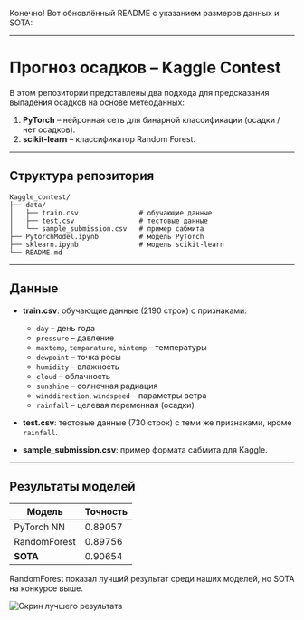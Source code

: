 Конечно! Вот обновлённый README с указанием размеров данных и SOTA:

---

# Прогноз осадков – Kaggle Contest

В этом репозитории представлены два подхода для предсказания выпадения осадков на основе метеоданных:

1. **PyTorch** – нейронная сеть для бинарной классификации (осадки / нет осадков).
2. **scikit-learn** – классификатор Random Forest.

---

## Структура репозитория

```
Kaggle_contest/
├── data/
│   ├── train.csv               # обучающие данные
│   ├── test.csv                # тестовые данные
│   └── sample_submission.csv   # пример сабмита
├── PytorchModel.ipynb          # модель PyTorch
├── sklearn.ipynb               # модель scikit-learn
└── README.md
```

---

## Данные

* **train.csv**: обучающие данные (2190 строк) с признаками:

  * `day` – день года
  * `pressure` – давление
  * `maxtemp`, `temparature`, `mintemp` – температуры
  * `dewpoint` – точка росы
  * `humidity` – влажность
  * `cloud` – облачность
  * `sunshine` – солнечная радиация
  * `winddirection`, `windspeed` – параметры ветра
  * `rainfall` – целевая переменная (осадки)

* **test.csv**: тестовые данные (730 строк) с теми же признаками, кроме `rainfall`.

* **sample\_submission.csv**: пример формата сабмита для Kaggle.

---

## Результаты моделей

| Модель       | Точность |
| ------------ | -------- |
| PyTorch NN   | 0.89057  |
| RandomForest | 0.89756  |
| **SOTA**     | 0.90654  |

RandomForest показал лучший результат среди наших моделей, но SOTA на конкурсе выше.

![Скрин лучшего результата](sss.png)
